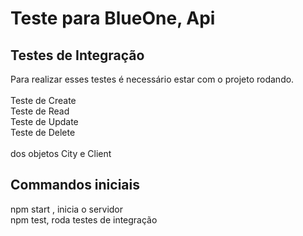 # Teste para BlueOne, Api

## Testes de Integração
Para realizar esses testes é necessário estar com o projeto rodando.
<br>
<br>
Teste de Create<br>
Teste de Read<br>
Teste de Update<br>
Teste de Delete<br>
<br>
dos objetos City e Client


## Commandos iniciais

npm start , inicia o servidor<br>
npm test, roda testes de integração
